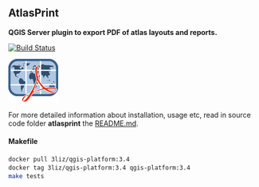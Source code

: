 ## AtlasPrint

**QGIS Server plugin to export PDF of atlas layouts and reports.**

[![Build Status](https://api.travis-ci.org/3liz/qgis-atlasprint.svg?branch=master)](https://travis-ci.org/github/3liz/qgis-atlasprint)


![Logo of the plugin](atlasprint/icon.png)

For more detailed information about installation, usage etc, read in source code folder
 **atlasprint** the [README.md](./atlasprint/README.md).
 
 #### Makefile
 
 ```bash
docker pull 3liz/qgis-platform:3.4
docker tag 3liz/qgis-platform:3.4 qgis-platform:3.4
make tests
```

